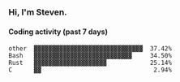 ### Hi, I'm Steven.

#### Coding activity (past 7 days)
```
other  ▓▓▓▓▓▓▓▓▓▓▓▓▓▓▓▓▓▓▓▓▓▓▓▓▓▓▓▓▓▓  37.42%
Bash   ▓▓▓▓▓▓▓▓▓▓▓▓▓▓▓▓▓▓▓▓▓▓▓▓▓▓▓     34.50%
Rust   ▓▓▓▓▓▓▓▓▓▓▓▓▓▓▓▓▓▓▓▓            25.14%
C      ▓▓                               2.94%
```
